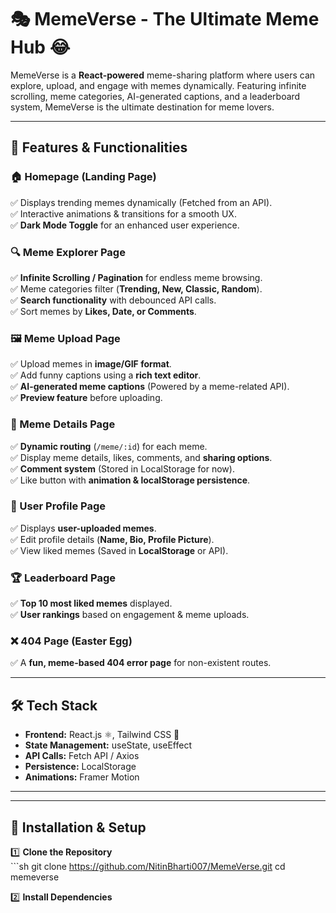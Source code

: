# 🎭 MemeVerse - The Ultimate Meme Hub 😂  

MemeVerse is a **React-powered** meme-sharing platform where users can explore, upload, and engage with memes dynamically. Featuring infinite scrolling, meme categories, AI-generated captions, and a leaderboard system, MemeVerse is the ultimate destination for meme lovers.  

---

## 🚀 Features & Functionalities  

### 🏠 Homepage (Landing Page)  
✅ Displays trending memes dynamically (Fetched from an API).  
✅ Interactive animations & transitions for a smooth UX.  
✅ **Dark Mode Toggle** for an enhanced user experience.  

### 🔍 Meme Explorer Page  
✅ **Infinite Scrolling / Pagination** for endless meme browsing.  
✅ Meme categories filter (**Trending, New, Classic, Random**).  
✅ **Search functionality** with debounced API calls.  
✅ Sort memes by **Likes, Date, or Comments**.  

### 🖼 Meme Upload Page  
✅ Upload memes in **image/GIF format**.  
✅ Add funny captions using a **rich text editor**.  
✅ **AI-generated meme captions** (Powered by a meme-related API).  
✅ **Preview feature** before uploading.  

### 📌 Meme Details Page  
✅ **Dynamic routing** (`/meme/:id`) for each meme.  
✅ Display meme details, likes, comments, and **sharing options**.  
✅ **Comment system** (Stored in LocalStorage for now).  
✅ Like button with **animation & localStorage persistence**.  

### 👤 User Profile Page  
✅ Displays **user-uploaded memes**.  
✅ Edit profile details (**Name, Bio, Profile Picture**).  
✅ View liked memes (Saved in **LocalStorage** or API).  

### 🏆 Leaderboard Page  
✅ **Top 10 most liked memes** displayed.  
✅ **User rankings** based on engagement & meme uploads.  

### ❌ 404 Page (Easter Egg)  
✅ A **fun, meme-based 404 error page** for non-existent routes.  

---

## 🛠️ Tech Stack  

- **Frontend:** React.js ⚛️, Tailwind CSS 🎨  
- **State Management:** useState, useEffect  
- **API Calls:** Fetch API / Axios  
- **Persistence:** LocalStorage  
- **Animations:** Framer Motion  

---


---

## 🚀 Installation & Setup  

1️⃣ **Clone the Repository**  
    ```sh
    git clone https://github.com/NitinBharti007/MemeVerse.git
    cd memeverse

2️⃣ **Install Dependencies**
